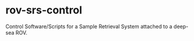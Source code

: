 # rov-srs-control
Control Software/Scripts for a Sample Retrieval System attached to a deep-sea ROV.
